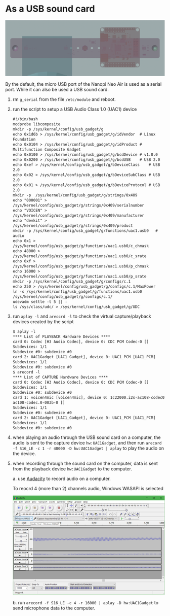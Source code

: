 # As a USB sound card

![](assets/images/top.png)

By the default, the micro USB port of the Nanopi Neo Air is used as a serial port.
While it can also be used a USB sound card.

1.  rm `g_serial` from the file `/etc/module` and reboot.

2.  run the script to setup a USB Audio Class 1.0 (UAC1) device

    ```shell
    #!/bin/bash
    modprobe libcomposite
    mkdir -p /sys/kernel/config/usb_gadget/g
    echo 0x1d6b > /sys/kernel/config/usb_gadget/g/idVendor  # Linux Foundation
    echo 0x0104 > /sys/kernel/config/usb_gadget/g/idProduct # Multifunction Composite Gadget
    echo 0x0100 > /sys/kernel/config/usb_gadget/g/bcdDevice # v1.0.0
    echo 0x0200 > /sys/kernel/config/usb_gadget/g/bcdUSB    # USB 2.0
    echo 0xef > /sys/kernel/config/usb_gadget/g/bDeviceClass    # USB 2.0
    echo 0x02 > /sys/kernel/config/usb_gadget/g/bDeviceSubClass # USB 2.0
    echo 0x01 > /sys/kernel/config/usb_gadget/g/bDeviceProtocol # USB 2.0
    mkdir -p  /sys/kernel/config/usb_gadget/g/strings/0x409
    echo "000001" > /sys/kernel/config/usb_gadget/g/strings/0x409/serialnumber
    echo "VOICEN" > /sys/kernel/config/usb_gadget/g/strings/0x409/manufacturer
    echo "devkit" > /sys/kernel/config/usb_gadget/g/strings/0x409/product
    mkdir -p /sys/kernel/config/usb_gadget/g/functions/uac1.usb0   # audio
    echo 0x1 > /sys/kernel/config/usb_gadget/g/functions/uac1.usb0/c_chmask
    echo 48000 > /sys/kernel/config/usb_gadget/g/functions/uac1.usb0/c_srate
    echo 0xf > /sys/kernel/config/usb_gadget/g/functions/uac1.usb0/p_chmask
    echo 16000 > /sys/kernel/config/usb_gadget/g/functions/uac1.usb0/p_srate
    mkdir -p /sys/kernel/config/usb_gadget/g/configs/c.1
    echo 250 > /sys/kernel/config/usb_gadget/g/configs/c.1/MaxPower
    ln -s /sys/kernel/config/usb_gadget/g/functions/uac1.usb0  /sys/kernel/config/usb_gadget/g/configs/c.1/
    udevadm settle -t 5 || :
    ls /sys/class/udc/ > /sys/kernel/config/usb_gadget/g/UDC
    ```

3.  run `aplay -l` and `areocrd -l` to check the virtual capture/playback devices created by the script

    ```
    $ aplay -l
    **** List of PLAYBACK Hardware Devices ****
    card 0: Codec [H3 Audio Codec], device 0: CDC PCM Codec-0 []
    Subdevices: 1/1
    Subdevice #0: subdevice #0
    card 2: UAC1Gadget [UAC1_Gadget], device 0: UAC1_PCM [UAC1_PCM]
    Subdevices: 1/1
    Subdevice #0: subdevice #0
    $ arecord -l
    **** List of CAPTURE Hardware Devices ****
    card 0: Codec [H3 Audio Codec], device 0: CDC PCM Codec-0 []
    Subdevices: 1/1
    Subdevice #0: subdevice #0
    card 1: voicen4mic [voicen4mic], device 0: 1c22000.i2s-ac108-codec0 ac108-codec.0-003b-0 []
    Subdevices: 1/1
    Subdevice #0: subdevice #0
    card 2: UAC1Gadget [UAC1_Gadget], device 0: UAC1_PCM [UAC1_PCM]
    Subdevices: 1/1
    Subdevice #0: subdevice #0
    ```

4.  when playing an audio through the USB sound card on a computer, the audio is sent to the capture device `hw:UAC1Gadget`, and then run `arecord -f S16_LE -c 1 -r 48000 -D hw:UAC1Gadget | aplay` to play the audio on the device.

5.  when recording through the sound card on the computer, data is sent from the playback device `hw:UAC1Gadget` to the computer.

    a. use [Audacity](https://www.audacityteam.org/) to record audio on a computer.

    To reocrd 4 (more than 2) channels audio, Windows WASAPI is selected

    ![](assets/images/audacity_with_usb_sound_card.png)

    b. run `arecord -f S16_LE -c 4 -r 16000 | aplay -D hw:UAC1Gadget` to send microphone data to the computer.
